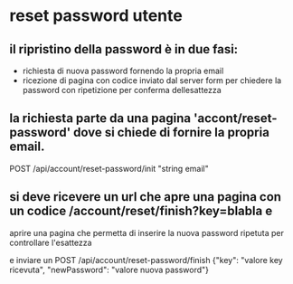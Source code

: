 # reset password utente

## il ripristino della password è in due fasi:

- richiesta di nuova password fornendo la propria email
- ricezione di pagina con codice inviato dal server  form per chiedere la password con ripetizione 
per conferma dellesattezza

## la richiesta parte da una pagina 'accont/reset-password' dove si chiede di fornire la propria email.
POST /api/account/reset-password/init "string email"

## si deve ricevere un url che apre una pagina con un codice /account/reset/finish?key=blabla e
aprire una pagina che permetta di inserire la nuova password ripetuta per controllare l'esattezza

e inviare un POST /api/account/reset-password/finish {"key": "valore key ricevuta", "newPassword": "valore nuova password"}


